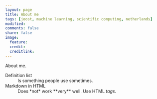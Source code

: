 ```yaml
---
layout: page
title: About me
tags: [joost, machine learning, scientific computing, netherlands]
modified: 
comments: false
share: false
image:
  feature: 
  credit: 
  creditlink: 
---
```


About me.

<dl>
  <dt>Definition list</dt>
  <dd>Is something people use sometimes.</dd>

  <dt>Markdown in HTML</dt>
  <dd>Does *not* work **very** well. Use HTML <em>tags</em>.</dd>
</dl>
